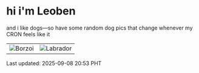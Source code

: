 # hi i'm Leoben

and i like dogs—so have some random dog pics that change whenever my CRON feels like it

|  |  |
|--------|----------|
| ![Borzoi](https://random-dog-vercel.vercel.app/api/random-borzoi?v=1757336024) | ![Labrador](https://random-dog-vercel.vercel.app/api/random-labrador?v=1757336024) |

Last updated: 2025-09-08 20:53 PHT
